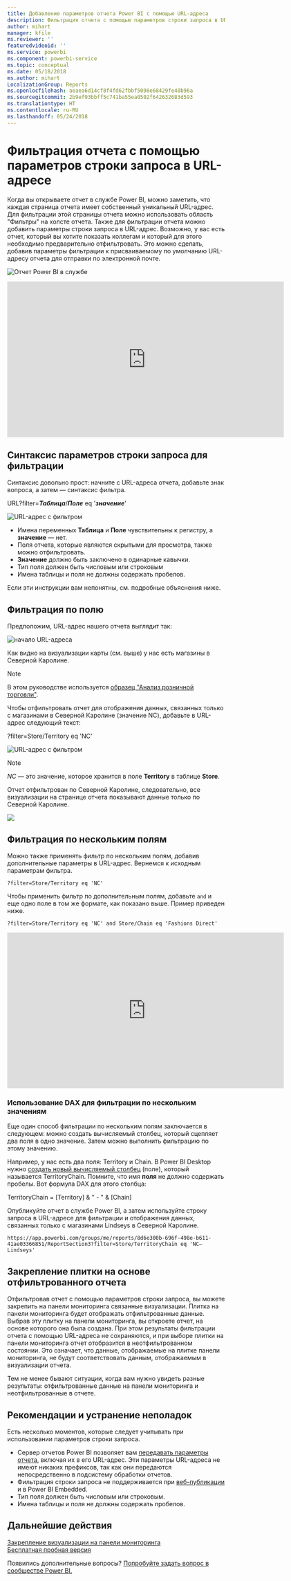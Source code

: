```yaml
---
title: Добавление параметров отчета Power BI с помощью URL-адреса
description: Фильтрация отчета с помощью параметров строки запроса в URL-адресе, включая фильтрацию по нескольким полям.
author: mihart
manager: kfile
ms.reviewer: ''
featuredvideoid: ''
ms.service: powerbi
ms.component: powerbi-service
ms.topic: conceptual
ms.date: 05/18/2018
ms.author: mihart
LocalizationGroup: Reports
ms.openlocfilehash: aeaea6d14cf8f4fd62fbbf5098e68429fe40b96a
ms.sourcegitcommit: 2b9ef93bbff5c741ba55ea0502f642632683d593
ms.translationtype: HT
ms.contentlocale: ru-RU
ms.lasthandoff: 05/24/2018
---
```

# <a name="filter-a-report-using-query-string-parameters-in-the-url"></a>Фильтрация отчета с помощью параметров строки запроса в URL-адресе
Когда вы открываете отчет в службе Power BI, можно заметить, что каждая страница отчета имеет собственный уникальный URL-адрес. Для фильтрации этой страницы отчета можно использовать область "Фильтры" на холсте отчета.  Также для фильтрации отчета можно добавить параметры строки запроса в URL-адрес. Возможно, у вас есть отчет, который вы хотите показать коллегам и который для этого необходимо предварительно отфильтровать. Это можно сделать, добавив параметры фильтрации к присваиваемому по умолчанию URL-адресу отчета для отправки по электронной почте.

![Отчет Power BI в службе](media/service-url-filters/power-bi-report2.png)

<iframe width="640" height="360" src="https://www.youtube.com/embed/WQFtN8nvM4A?list=PLv2BtOtLblH3YE_Ycas5B1GtcoFfJXavO&amp;showinfo=0" frameborder="0" allowfullscreen></iframe>

## <a name="query-string-parameter-syntax-for-filtering"></a>Синтаксис параметров строки запроса для фильтрации
Синтаксис довольно прост: начните с URL-адреса отчета, добавьте знак вопроса, а затем — синтаксис фильтра.

URL?filter=***Таблица***/***Поле*** eq '***значение***'

![URL-адрес с фильтром](media/service-url-filters/power-bi-filter-urls7b.png)

* Имена переменных **Таблица** и **Поле** чувствительны к регистру, а **значение** — нет.
* Поля отчета, которые являются скрытыми для просмотра, также можно отфильтровать.
* **Значение** должно быть заключено в одинарные кавычки.
* Тип поля должен быть числовым или строковым
* Имена таблицы и поля не должны содержать пробелов.

Если эти инструкции вам непонятны, см. подробные объяснения ниже.  

## <a name="filter-on-a-field"></a>Фильтрация по полю
Предположим, URL-адрес нашего отчета выглядит так:

![начало URL-адреса](media/service-url-filters/power-bi-filter-urls6.png)

Как видно на визуализации карты (см. выше) у нас есть магазины в Северной Каролине.

>[!NOTE]
>В этом руководстве используется [образец "Анализ розничной торговли"](sample-datasets.md).
> 

Чтобы отфильтровать отчет для отображения данных, связанных только с магазинами в Северной Каролине (значение NC), добавьте в URL-адрес следующий текст:

?filter=Store/Territory eq 'NC'

![URL-адрес с фильтром](media/service-url-filters/power-bi-filter-urls7.png)

>[!NOTE]
>*NC* — это значение, которое хранится в поле **Territory** в таблице **Store**.
> 
> 

Отчет отфильтрован по Северной Каролине, следовательно, все визуализации на странице отчета показывают данные только по Северной Каролине.

![](media/service-url-filters/power-bi-report4.png)

## <a name="filter-on-multiple-fields"></a>Фильтрация по нескольким полям
Можно также применять фильтр по нескольким полям, добавив дополнительные параметры в URL-адрес. Вернемся к исходным параметрам фильтра.

```
?filter=Store/Territory eq 'NC'
```

Чтобы применить фильтр по дополнительным полям, добавьте `and` и еще одно поле в том же формате, как показано выше. Пример приведен ниже.

```
?filter=Store/Territory eq 'NC' and Store/Chain eq 'Fashions Direct'
```

<iframe width="640" height="360" src="https://www.youtube.com/embed/0sDGKxOaC8w?showinfo=0" frameborder="0" allowfullscreen></iframe>


### <a name="using-dax-to-filter-on-multiple-values"></a>Использование DAX для фильтрации по нескольким значениям
Еще один способ фильтрации по нескольким полям заключается в следующем: можно создать вычисляемый столбец, который сцепляет два поля в одно значение. Затем можно выполнить фильтрацию по этому значению.

Например, у нас есть два поля: Territory и Chain. В Power BI Desktop нужно [создать новый вычисляемый столбец](desktop-tutorial-create-calculated-columns.md) (поле), который называется TerritoryChain. Помните, что имя **поля** не должно содержать пробелы. Вот формула DAX для этого столбца:

TerritoryChain = [Territory] & " - " & [Chain]

Опубликуйте отчет в службе Power BI, а затем используйте строку запроса в URL-адресе для фильтрации и отображения данных, связанных только с магазинами Lindseys в Северной Каролине.

    https://app.powerbi.com/groups/me/reports/8d6e300b-696f-498e-b611-41ae03366851/ReportSection3?filter=Store/TerritoryChain eq 'NC–Lindseys'

## <a name="pin-a-tile-from-a-filtered-report"></a>Закрепление плитки на основе отфильтрованного отчета
Отфильтровав отчет с помощью параметров строки запроса, вы можете закрепить на панели мониторинга связанные визуализации. Плитка на панели мониторинга будет отображать отфильтрованные данные. Выбрав эту плитку на панели мониторинга, вы откроете отчет, на основе которого она была создана.  При этом результаты фильтрации отчета с помощью URL-адреса не сохраняются, и при выборе плитки на панели мониторинга отчет отобразится в неотфильтрованном состоянии.  Это означает, что данные, отображаемые на плитке панели мониторинга, не будут соответствовать данным, отображаемым в визуализации отчета.

Тем не менее бывают ситуации, когда вам нужно увидеть разные результаты: отфильтрованные данные на панели мониторинга и неотфильтрованные в отчете.

## <a name="considerations-and-troubleshooting"></a>Рекомендации и устранение неполадок
Есть несколько моментов, которые следует учитывать при использовании параметров строки запроса.

* Сервер отчетов Power BI позволяет вам [передавать параметры отчета](https://docs.microsoft.com/sql/reporting-services/pass-a-report-parameter-within-a-url?view=sql-server-2017.md), включая их в его URL-адрес. Эти параметры URL-адреса не имеют никаких префиксов, так как они передаются непосредственно в подсистему обработки отчетов. 
* Фильтрация строки запроса не поддерживается при [веб-публикации](service-publish-to-web.md) и в Power BI Embedded.   
* Тип поля должен быть числовым или строковым.
* Имена таблицы и поля не должны содержать пробелов.

## <a name="next-steps"></a>Дальнейшие действия
[Закрепление визуализации на панели мониторинга](service-dashboard-pin-tile-from-report.md)  
[Бесплатная пробная версия](https://powerbi.com/)

Появились дополнительные вопросы? [Попробуйте задать вопрос в сообществе Power BI.](http://community.powerbi.com/)

